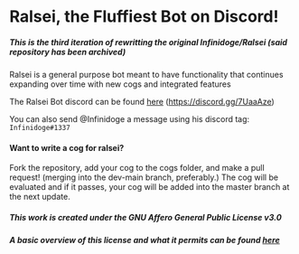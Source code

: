 # Ralsei, the Fluffiest Bot on Discord! 
##### This is the third iteration of rewritting the original Infinidoge/Ralsei (said repository has been archived)
Ralsei is a general purpose bot meant to have functionality that continues expanding over time with new cogs and integrated features

The Ralsei Bot discord can be found [here](https://discord.gg/7UaaAze) (https://discord.gg/7UaaAze)

You can also send @Infinidoge a message using his discord tag: `Infinidoge#1337`

#### Want to write a cog for ralsei?
Fork the repository, add your cog to the cogs folder, and make a pull request! (merging into the dev-main branch, preferably.)
The cog will be evaluated and if it passes, your cog will be added into the master branch at the next update.

##### This work is created under the GNU Affero General Public License v3.0
##### A basic overview of this license and what it permits can be found [here](https://choosealicense.com/licenses/agpl-3.0/)
